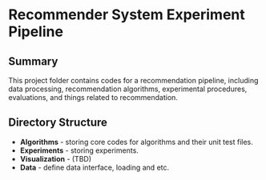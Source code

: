 Recommender System Experiment Pipeline
==============

Summary
--------------

This project folder contains codes for a recommendation pipeline, including 
data processing, recommendation algorithms, experimental procedures, evaluations,
and things related to recommendation. 


Directory Structure
--------------

- **Algorithms** - storing core codes for algorithms and their unit test files. 
- **Experiments** - storing experiments. 
- **Visualization** - (TBD)
- **Data** - define data interface, loading and etc. 
